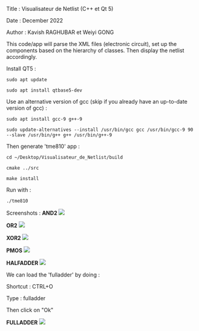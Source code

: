 Title : Visualisateur de Netlist (C++ et Qt 5)

Date : December 2022

Author : Kavish RAGHUBAR et Weiyi GONG

This code/app will parse the XML files (electronic circuit), set up the components based on the hierarchy of classes. Then display the netlist accordingly.

Install QT5 :

`sudo apt update`

`sudo apt install qtbase5-dev`


Use an alternative version of gcc (skip if you already have an up-to-date version of gcc) :

`sudo apt install gcc-9 g++-9`

`sudo update-alternatives --install /usr/bin/gcc gcc /usr/bin/gcc-9 90 --slave /usr/bin/g++ g++ /usr/bin/g++-9`


Then generate 'tme810' app :

`cd ~/Desktop/Visualisateur_de_Netlist/build`

`cmake ../src`

`make install`


Run with :

`./tme810`


Screenshots : 
**AND2**
![](https://github.com/KavishRAGHUBAR/Visualisateur_de_Netlist/blob/main/Screenshots/AND2.png)

**OR2**
![](https://github.com/KavishRAGHUBAR/Visualisateur_de_Netlist/blob/main/Screenshots/OR2.png)

**XOR2**
![](https://github.com/KavishRAGHUBAR/Visualisateur_de_Netlist/blob/main/Screenshots/XOR2.png)

**PMOS**
![](https://github.com/KavishRAGHUBAR/Visualisateur_de_Netlist/blob/main/Screenshots/PMOS.png)

**HALFADDER**
![](https://github.com/KavishRAGHUBAR/Visualisateur_de_Netlist/blob/main/Screenshots/HALFADDER.png)

We can load the 'fulladder' by doing :

Shortcut : CTRL+O

Type : fulladder

Then click on "Ok"

**FULLADDER**
![](https://github.com/KavishRAGHUBAR/Visualisateur_de_Netlist/blob/main/Screenshots/FULLADDER.png)

